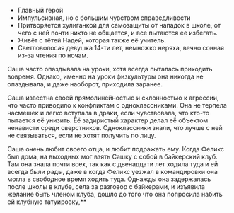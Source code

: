 - Главный герой
- Импульсивная, но с большим чувством справедливости
- Притворяется хулиганкой для самозащиты от нападок в школе, от чего с ней почти никто не общается, и все пытаются ее избегать.
- Живёт с тётей Надей, которая также её учитель.
- Светловолосая девушка 14-ти лет, немножко неряха, вечно сонная из-за чтения по ночам.

Саша часто опаздывала на уроки, хотя всегда пыталась приходить вовремя. Однако, именно на уроки физкультуры она никогда не опаздывала, и даже наоборот, приходила заранее. 

Саша известна своей прямолинейностью и склонностью к агрессии, что часто приводило к конфликтам с одноклассниками. Она не терпела насмешек и легко вступала в драки, если чувствовала, что кто-то пытается её унизить. Её задиристый характер делал её объектом ненависти среди сверстников. Одноклассники знали, что лучше с ней не связываться, если не хотят получить по лицу. 

Саша очень любит своего отца, и любит подражать ему. Когда Феликс был дома, на выходных мог взять Сашку с собой в байкерский клуб. Там она знала почти всех, так как с двенадцати лет ходила туда и ей всегда были рады, даже в когда Феликс уезжал в командировки она могла в свободное время ходить туда. Однажды она задержалась после школы в клубе, села за разговор с байкерами, и изъявила желание быть членом клуба, дошло до того что она попросила набить ей клубную татуировку,**